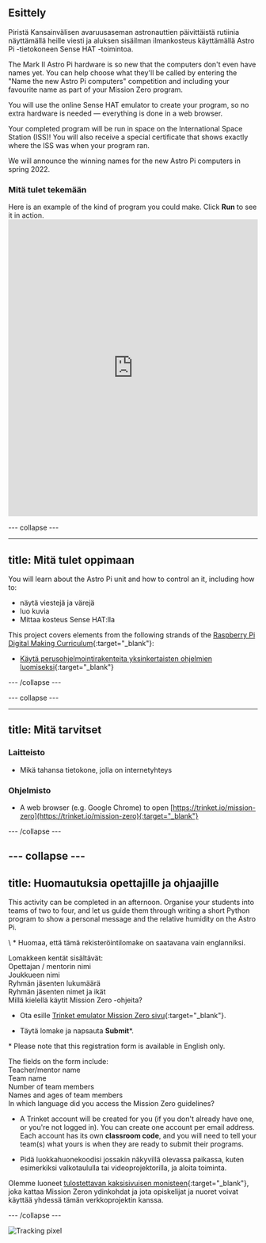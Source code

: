 ## Esittely

Piristä Kansainvälisen avaruusaseman astronauttien päivittäistä rutiinia näyttämällä heille viesti ja aluksen sisäilman ilmankosteus käyttämällä Astro Pi -tietokoneen Sense HAT -toimintoa.

The Mark II Astro Pi hardware is so new that the computers don't even have names yet. You can help choose what they'll be called by entering the "Name the new Astro Pi computers" competition and including your favourite name as part of your Mission Zero program.

You will use the online Sense HAT emulator to create your program, so no extra hardware is needed — everything is done in a web browser.

Your completed program will be run in space on the International Space Station (ISS)! You will also receive a special certificate that shows exactly where the ISS was when your program ran.

We will announce the winning names for the new Astro Pi computers in spring 2022.


### Mitä tulet tekemään

Here is an example of the kind of program you could make. Click **Run** to see it in action. <iframe src="https://trinket.io/embed/python/b92d76c0f3?outputOnly=true&runOption=run&start=result" width="100%" height="600" frameborder="0" marginwidth="0" marginheight="0" allowfullscreen mark="crwd-mark"></iframe>

--- collapse ---



---
title: Mitä tulet oppimaan
---

You will learn about the Astro Pi unit and how to control an it, including how to:
+ näytä viestejä ja värejä
+ luo kuvia
+ Mittaa kosteus Sense HAT:lla

This project covers elements from the following strands of the [Raspberry Pi Digital Making Curriculum](http://rpf.io/curriculum){:target="_blank"}:

+ [Käytä perus​​ohjelmointirakenteita yksinkertaisten ohjelmien luomiseksi](https://curriculum.raspberrypi.org/programming/creator/){:target="_blank"}

--- /collapse ---

--- collapse ---

---
title: Mitä tarvitset
---

### Laitteisto

+ Mikä tahansa tietokone, jolla on internetyhteys

### Ohjelmisto

+ A web browser (e.g. Google Chrome) to open [https://trinket.io/mission-zero](https://trinket.io/mission-zero){:target="_blank"}

--- /collapse ---

--- collapse ---
---
title: Huomautuksia opettajille ja ohjaajille
---


This activity can be completed in an afternoon. Organise your students into teams of two to four, and let us guide them through writing a short Python program to show a personal message and the relative humidity on the Astro Pi.

\ * Huomaa, että tämä rekisteröintilomake on saatavana vain englanniksi.

Lomakkeen kentät sisältävät:  
Opettajan / mentorin nimi  
Joukkueen nimi  
Ryhmän jäsenten lukumäärä  
Ryhmän jäsenten nimet ja ikät  
Millä kielellä käytit Mission Zero -ohjeita?

+ Ota esille [Trinket emulator Mission Zero sivu](https://trinket.io/mission-zero/register){:target="_blank"}.

+ Täytä lomake ja napsauta **Submit**\*.

\* Please note that this registration form is available in English only.

The fields on the form include:  
Teacher/mentor name   
Team name  
Number of team members  
Names and ages of team members  
In which language did you access the Mission Zero guidelines?

+ A Trinket account will be created for you (if you don't already have one, or you're not logged in). You can create one account per email address. Each account has its own **classroom code**, and you will need to tell your team(s) what yours is when they are ready to submit their programs.

+ Pidä luokkahuonekoodisi jossakin näkyvillä olevassa paikassa, kuten esimerkiksi valkotaululla tai videoprojektorilla, ja aloita toiminta.

 Olemme luoneet [tulostettavan kaksisivuisen monisteen](https://astro-pi.org/astro_pi_mission_zero_project_print_out_v10_print/){:target="_blank"}, joka kattaa Mission Zeron ydinkohdat ja jota opiskelijat ja nuoret voivat käyttää yhdessä tämän verkkoprojektin kanssa.

--- /collapse ---

![Tracking pixel](https://code.org/api/hour/begin_raspberrypi_astropi.png)
